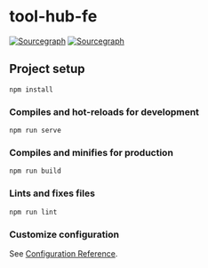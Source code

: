# tool-hub-fe

[![Sourcegraph](https://badgen.net/github/commits/DDDDanny/ToolHub-FE)](https://badgen.net/github/commits/DDDDanny/ToolHub-FE)
[![Sourcegraph](https://badgen.net/github/status/DDDDanny/ToolHub-FE)](https://badgen.net/github/status/DDDDanny/ToolHub-FE)    

## Project setup
```
npm install
```

### Compiles and hot-reloads for development
```
npm run serve
```

### Compiles and minifies for production
```
npm run build
```

### Lints and fixes files
```
npm run lint
```

### Customize configuration
See [Configuration Reference](https://cli.vuejs.org/config/).
